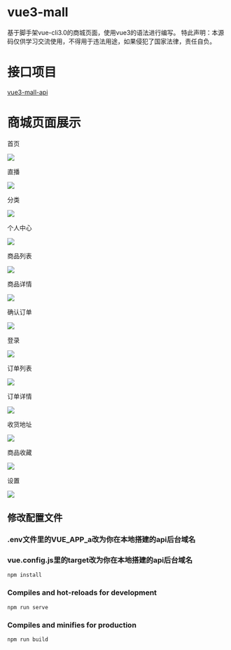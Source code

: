 # vue3-mall
基于脚手架vue-cli3.0的商城页面，使用vue3的语法进行编写。
特此声明：本源码仅供学习交流使用，不得用于违法用途，如果侵犯了国家法律，责任自负。

# 接口项目
[vue3-mall-api](https://github.com/maxzyt/vue3-mall-api)
# 商城页面展示

首页

![](page_images/首页.png)

直播

![](page_images/直播.png)

分类

![](page_images/分类.png)

个人中心

![](page_images/个人中心.png)

商品列表

![](page_images/商品列表.png)

商品详情

![](page_images/商品详情.png)

确认订单

![](page_images/确认订单.png)

登录

![](page_images/登录.png)

订单列表

![](page_images/订单列表.png)

订单详情

![](page_images/订单详情.png)

收货地址

![](page_images/收货地址.png)

商品收藏

![](page_images/商品收藏.png)

设置

![](page_images/设置.png)

## 修改配置文件

### .env文件里的VUE_APP_a改为你在本地搭建的api后台域名
### vue.config.js里的target改为你在本地搭建的api后台域名
```
npm install
```

### Compiles and hot-reloads for development
```
npm run serve
```

### Compiles and minifies for production
```
npm run build
```
